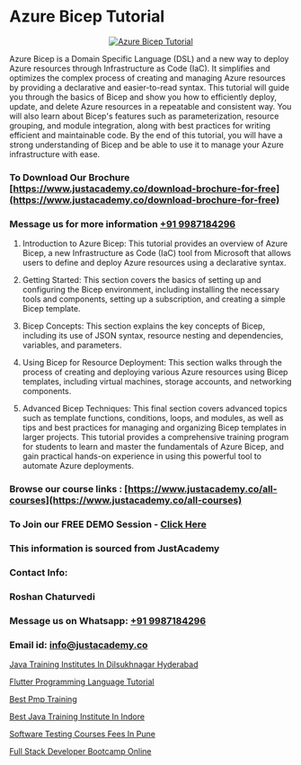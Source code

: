 # Azure Bicep Tutorial

<p align="center">
  <a href="https://justacademy.co/course-detail/microsoft-azure-training">
    <img src="https://justacademy.co/storage2/course_image/1708336833_course_image.png" alt="Azure Bicep Tutorial">
  </a>
</p>


Azure Bicep is a Domain Specific Language (DSL) and a new way to deploy Azure resources through Infrastructure as Code (IaC). It simplifies and optimizes the complex process of creating and managing Azure resources by providing a declarative and easier-to-read syntax. This tutorial will guide you through the basics of Bicep and show you how to efficiently deploy, update, and delete Azure resources in a repeatable and consistent way. You will also learn about Bicep's features such as parameterization, resource grouping, and module integration, along with best practices for writing efficient and maintainable code. By the end of this tutorial, you will have a strong understanding of Bicep and be able to use it to manage your Azure infrastructure with ease. 
### To Download Our Brochure [https://www.justacademy.co/download-brochure-for-free](https://www.justacademy.co/download-brochure-for-free)
### Message us for more information [+91 9987184296](https://api.whatsapp.com/send?phone=919987184296)
1) Introduction to Azure Bicep: This tutorial provides an overview of Azure Bicep, a new Infrastructure as Code (IaC) tool from Microsoft that allows users to define and deploy Azure resources using a declarative syntax.

2) Getting Started: This section covers the basics of setting up and configuring the Bicep environment, including installing the necessary tools and components, setting up a subscription, and creating a simple Bicep template.

3) Bicep Concepts: This section explains the key concepts of Bicep, including its use of JSON syntax, resource nesting and dependencies, variables, and parameters.

4) Using Bicep for Resource Deployment: This section walks through the process of creating and deploying various Azure resources using Bicep templates, including virtual machines, storage accounts, and networking components.

5) Advanced Bicep Techniques: This final section covers advanced topics such as template functions, conditions, loops, and modules, as well as tips and best practices for managing and organizing Bicep templates in larger projects. This tutorial provides a comprehensive training program for students to learn and master the fundamentals of Azure Bicep, and gain practical hands-on experience in using this powerful tool to automate Azure deployments.

### Browse our course links : [https://www.justacademy.co/all-courses](https://www.justacademy.co/all-courses) 
### To Join our FREE DEMO Session - [Click Here](https://www.justacademy.co/register-for-course-demo)


### This information is sourced from JustAcademy
### Contact Info:
### Roshan Chaturvedi
### Message us on Whatsapp: [+91 9987184296](https://api.whatsapp.com/send?phone=919987184296)
### Email id: [info@justacademy.co](mailto:info@justacademy.co)
                
[Java Training Institutes In Dilsukhnagar Hyderabad](https://www.linkedin.com/pulse/java-training-institutes-dilsukhnagar-hyderabad-dbsae?trackingId=Q0y2AJK4XMaAB5GvV7heMQ%3D%3D&lipi=urn%3Ali%3Apage%3Ad_flagship3_company_admin%3BvVOqf8C4SxiY2jOCpJpYGg%3D%3D)

[Flutter Programming Language Tutorial](https://www.linkedin.com/pulse/flutter-programming-language-tutorial-justacademy-delhi-4xgyc/)

[Best Pmp Training](https://medium.com/@justacademytraining/best-pmp-training-7a39425b8475)

[Best Java Training Institute In Indore](https://medium.com/@akanshapatil/best-java-training-institute-in-indore-bf3a23f178c1)

[Software Testing Courses Fees In Pune](https://justacademyin.github.io/justacademy/software-testing-courses-fees-in-pune)

[Full Stack Developer Bootcamp Online](https://justacademyin.github.io/justacademy/full-stack-developer-bootcamp-online)

